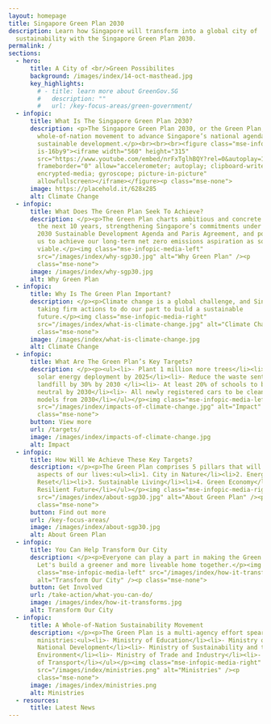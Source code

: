 ```yaml
---
layout: homepage
title: Singapore Green Plan 2030
description: Learn how Singapore will transform into a global city of
  sustainability with the Singapore Green Plan 2030.
permalink: /
sections:
  - hero:
      title: A City of <br/>Green Possibilites
      background: /images/index/14-oct-masthead.jpg
      key_highlights:
        # - title: learn more about GreenGov.SG
        #   description: ""
        #   url: /key-focus-areas/green-government/
  - infopic:
      title: What Is The Singapore Green Plan 2030?
      description: <p>The Singapore Green Plan 2030, or the Green Plan, is a
        whole-of-nation movement to advance Singapore’s national agenda on
        sustainable development.</p><br><br><br><figure class="mse-infopic-media-right
        is-16by9"><iframe width="560" height="315"
        src="https://www.youtube.com/embed/nrFxTglhBQY?rel=0&autoplay=1&mute=1&enablejsapi=1"
        frameborder="0" allow="accelerometer; autoplay; clipboard-write;
        encrypted-media; gyroscope; picture-in-picture"
        allowfullscreen></iframe></figure><p class="mse-none">
      image: https://placehold.it/628x285
      alt: Climate Change
  - infopic:
      title: What Does The Green Plan Seek To Achieve?
      description: </p><p>The Green Plan charts ambitious and concrete targets over
        the next 10 years, strengthening Singapore’s commitments under the UN’s
        2030 Sustainable Development Agenda and Paris Agreement, and positioning
        us to achieve our long-term net zero emissions aspiration as soon as
        viable.</p><img class="mse-infopic-media-left"
        src="/images/index/why-sgp30.jpg" alt="Why Green Plan" /><p
        class="mse-none">
      image: /images/index/why-sgp30.jpg
      alt: Why Green Plan
  - infopic:
      title: Why Is The Green Plan Important?
      description: </p><p>Climate change is a global challenge, and Singapore is
        taking firm actions to do our part to build a sustainable
        future.</p><img class="mse-infopic-media-right"
        src="/images/index/what-is-climate-change.jpg" alt="Climate Change" /><p
        class="mse-none">
      image: /images/index/what-is-climate-change.jpg
      alt: Climate Change
  - infopic:
      title: What Are The Green Plan’s Key Targets?
      description: </p><p><ul><li>- Plant 1 million more trees</li><li>- Quadruple
        solar energy deployment by 2025</li><li>- Reduce the waste sent to
        landfill by 30% by 2030 </li><li>- At least 20% of schools to be carbon
        neutral by 2030</li><li>- All newly registered cars to be cleaner-energy
        models from 2030</li></ul></p><img class="mse-infopic-media-left"
        src="/images/index/impacts-of-climate-change.jpg" alt="Impact" /><p
        class="mse-none">
      button: View more
      url: /targets/
      image: /images/index/impacts-of-climate-change.jpg
      alt: Impact
  - infopic:
      title: How Will We Achieve These Key Targets?
      description: </p><p>The Green Plan comprises 5 pillars that will influence all
        aspects of our lives:<ul><li>1. City in Nature</li><li>2. Energy
        Reset</li><li>3. Sustainable Living</li><li>4. Green Economy</li><li>5.
        Resilient Future</li></ul></p><img class="mse-infopic-media-right"
        src="/images/index/about-sgp30.jpg" alt="About Green Plan" /><p
        class="mse-none">
      button: Find out more
      url: /key-focus-areas/
      image: /images/index/about-sgp30.jpg
      alt: About Green Plan
  - infopic:
      title: You Can Help Transform Our City
      description: </p><p>Everyone can play a part in making the Green Plan a reality.
        Let's build a greener and more liveable home together.</p><img
        class="mse-infopic-media-left" src="/images/index/how-it-transforms.jpg"
        alt="Transform Our City" /><p class="mse-none">
      button: Get Involved
      url: /take-action/what-you-can-do/
      image: /images/index/how-it-transforms.jpg
      alt: Transform Our City
  - infopic:
      title: A Whole-of-Nation Sustainability Movement
      description: </p><p>The Green Plan is a multi-agency effort spearheaded by five
        ministries:<ul><li>- Ministry of Education</li><li>- Ministry of
        National Development</li><li>- Ministry of Sustainability and the
        Environment</li><li>- Ministry of Trade and Industry</li><li>- Ministry
        of Transport</li></ul></p><img class="mse-infopic-media-right"
        src="/images/index/ministries.png" alt="Ministries" /><p
        class="mse-none">
      image: /images/index/ministries.png
      alt: Ministries
  - resources:
      title: Latest News
---
```

